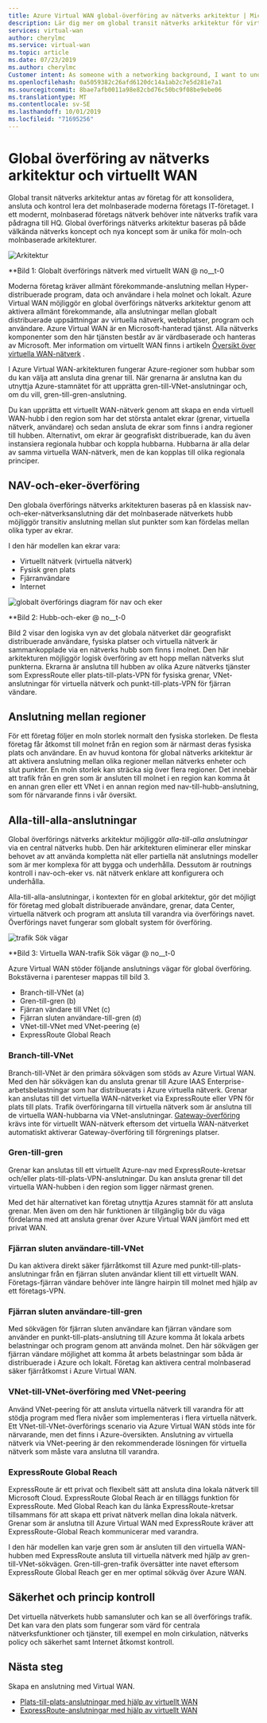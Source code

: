 ```yaml
---
title: Azure Virtual WAN global-överföring av nätverks arkitektur | Microsoft Docs
description: Lär dig mer om global transit nätverks arkitektur för virtuellt WAN
services: virtual-wan
author: cherylmc
ms.service: virtual-wan
ms.topic: article
ms.date: 07/23/2019
ms.author: cherylmc
Customer intent: As someone with a networking background, I want to understand global transit network architecture as it relates to Virtual WAN.
ms.openlocfilehash: 0a5059382c26afd6120dc14a1ab2c7e5d281e7a1
ms.sourcegitcommit: 8bae7afb0011a98e82cbd76c50bc9f08be9ebe06
ms.translationtype: MT
ms.contentlocale: sv-SE
ms.lasthandoff: 10/01/2019
ms.locfileid: "71695256"
---
```

# <a name="global-transit-network-architecture-and-virtual-wan"></a>Global överföring av nätverks arkitektur och virtuellt WAN

Global transit nätverks arkitektur antas av företag för att konsolidera, ansluta och kontrol lera det molnbaserade moderna företags IT-företaget. I ett modernt, molnbaserad företags nätverk behöver inte nätverks trafik vara pådragna till HQ. Global överförings nätverks arkitektur baseras på både välkända nätverks koncept och nya koncept som är unika för moln-och molnbaserade arkitekturer.

![Arkitektur](./media/virtual-wan-global-transit-network-architecture/architecture2.png)

**Bild 1: Globalt överförings nätverk med virtuellt WAN @ no__t-0

Moderna företag kräver allmänt förekommande-anslutning mellan Hyper-distribuerade program, data och användare i hela molnet och lokalt. Azure Virtual WAN möjliggör en global överförings nätverks arkitektur genom att aktivera allmänt förekommande, alla anslutningar mellan globalt distribuerade uppsättningar av virtuella nätverk, webbplatser, program och användare. Azure Virtual WAN är en Microsoft-hanterad tjänst. Alla nätverks komponenter som den här tjänsten består av är värdbaserade och hanteras av Microsoft. Mer information om virtuellt WAN finns i artikeln [Översikt över virtuella WAN-nätverk](virtual-wan-about.md) .

I Azure Virtual WAN-arkitekturen fungerar Azure-regioner som hubbar som du kan välja att ansluta dina grenar till. När grenarna är anslutna kan du utnyttja Azure-stamnätet för att upprätta gren-till-VNet-anslutningar och, om du vill, gren-till-gren-anslutning.

Du kan upprätta ett virtuellt WAN-nätverk genom att skapa en enda virtuell WAN-hubb i den region som har det största antalet ekrar (grenar, virtuella nätverk, användare) och sedan ansluta de ekrar som finns i andra regioner till hubben. Alternativt, om ekrar är geografiskt distribuerade, kan du även instansiera regionala hubbar och koppla hubbarna. Hubbarna är alla delar av samma virtuella WAN-nätverk, men de kan kopplas till olika regionala principer.

## <a name="hub"></a>NAV-och-eker-överföring

Den globala överförings nätverks arkitekturen baseras på en klassisk nav-och-eker-nätverksanslutning där det molnbaserade nätverkets hubb möjliggör transitiv anslutning mellan slut punkter som kan fördelas mellan olika typer av ekrar.
  
I den här modellen kan ekrar vara:

* Virtuellt nätverk (virtuella nätverk)
* Fysisk gren plats
* Fjärranvändare
* Internet

![globalt överförings diagram för nav och eker](./media/virtual-wan-global-transit-network-architecture/architecture.png)

**Bild 2: Hubb-och-eker @ no__t-0

Bild 2 visar den logiska vyn av det globala nätverket där geografiskt distribuerade användare, fysiska platser och virtuella nätverk är sammankopplade via en nätverks hubb som finns i molnet. Den här arkitekturen möjliggör logisk överföring av ett hopp mellan nätverks slut punkterna. Ekrarna är anslutna till hubben av olika Azure nätverks tjänster som ExpressRoute eller plats-till-plats-VPN för fysiska grenar, VNet-anslutningar för virtuella nätverk och punkt-till-plats-VPN för fjärran vändare.

## <a name="crossregion"></a>Anslutning mellan regioner

För ett företag följer en moln storlek normalt den fysiska storleken. De flesta företag får åtkomst till molnet från en region som är närmast deras fysiska plats och användare. En av huvud kontona för global nätverks arkitektur är att aktivera anslutning mellan olika regioner mellan nätverks enheter och slut punkter. En moln storlek kan sträcka sig över flera regioner. Det innebär att trafik från en gren som är ansluten till molnet i en region kan komma åt en annan gren eller ett VNet i en annan region med nav-till-hubb-anslutning, som för närvarande finns i vår översikt.

## <a name="any"></a>Alla-till-alla-anslutningar

Global överförings nätverks arkitektur möjliggör *alla-till-alla anslutningar* via en central nätverks hubb. Den här arkitekturen eliminerar eller minskar behovet av att använda kompletta nät eller partiella nät anslutnings modeller som är mer komplexa för att bygga och underhålla. Dessutom är routnings kontroll i nav-och-eker vs. nät nätverk enklare att konfigurera och underhålla.

Alla-till-alla-anslutningar, i kontexten för en global arkitektur, gör det möjligt för företag med globalt distribuerade användare, grenar, data Center, virtuella nätverk och program att ansluta till varandra via överförings navet. Överförings navet fungerar som globalt system för överföring.

![trafik Sök vägar](./media/virtual-wan-global-transit-network-architecture/trafficpath.png)

**Bild 3: Virtuella WAN-trafik Sök vägar @ no__t-0

Azure Virtual WAN stöder följande anslutnings vägar för global överföring. Bokstäverna i parenteser mappas till bild 3.

* Branch-till-VNet (a)  
* Gren-till-gren (b)
* Fjärran vändare till VNet (c)
* Fjärran sluten användare-till-gren (d)
* VNet-till-VNet med VNet-peering (e)
* ExpressRoute Global Reach 

### <a name="branchvnet"></a>Branch-till-VNet

Branch-till-VNet är den primära sökvägen som stöds av Azure Virtual WAN. Med den här sökvägen kan du ansluta grenar till Azure IAAS Enterprise-arbetsbelastningar som har distribuerats i Azure virtuella nätverk. Grenar kan anslutas till det virtuella WAN-nätverket via ExpressRoute eller VPN för plats till plats. Trafik överföringarna till virtuella nätverk som är anslutna till de virtuella WAN-hubbarna via VNet-anslutningar. [Gateway-överföring](../virtual-network/virtual-network-peering-overview.md#gateways-and-on-premises-connectivity) krävs inte för virtuellt WAN-nätverk eftersom det virtuella WAN-nätverket automatiskt aktiverar Gateway-överföring till förgrenings platser.

### <a name="branchbranch"></a>Gren-till-gren

Grenar kan anslutas till ett virtuellt Azure-nav med ExpressRoute-kretsar och/eller plats-till-plats-VPN-anslutningar. Du kan ansluta grenar till det virtuella WAN-hubben i den region som ligger närmast grenen.

Med det här alternativet kan företag utnyttja Azures stamnät för att ansluta grenar. Men även om den här funktionen är tillgänglig bör du väga fördelarna med att ansluta grenar över Azure Virtual WAN jämfört med ett privat WAN.

### <a name="usertovnet"></a>Fjärran sluten användare-till-VNet

Du kan aktivera direkt säker fjärråtkomst till Azure med punkt-till-plats-anslutningar från en fjärran sluten användar klient till ett virtuellt WAN. Företags-fjärran vändare behöver inte längre hairpin till molnet med hjälp av ett företags-VPN.

### <a name="usertobranch"></a>Fjärran sluten användare-till-gren

Med sökvägen för fjärran sluten användare kan fjärran vändare som använder en punkt-till-plats-anslutning till Azure komma åt lokala arbets belastningar och program genom att använda molnet. Den här sökvägen ger fjärran vändare möjlighet att komma åt arbets belastningar som båda är distribuerade i Azure och lokalt. Företag kan aktivera central molnbaserad säker fjärråtkomst i Azure Virtual WAN.

### <a name="vnetvnet"></a>VNet-till-VNet-överföring med VNet-peering

Använd VNet-peering för att ansluta virtuella nätverk till varandra för att stödja program med flera nivåer som implementeras i flera virtuella nätverk. Ett VNet-till-VNet-överförings scenario via Azure Virtual WAN stöds inte för närvarande, men det finns i Azure-översikten. Anslutning av virtuella nätverk via VNet-peering är den rekommenderade lösningen för virtuella nätverk som måste vara anslutna till varandra. 

### <a name="globalreach"></a>ExpressRoute Global Reach

ExpressRoute är ett privat och flexibelt sätt att ansluta dina lokala nätverk till Microsoft Cloud. ExpressRoute Global Reach är en tilläggs funktion för ExpressRoute. Med Global Reach kan du länka ExpressRoute-kretsar tillsammans för att skapa ett privat nätverk mellan dina lokala nätverk. Grenar som är anslutna till Azure Virtual WAN med ExpressRoute kräver att ExpressRoute-Global Reach kommunicerar med varandra.

I den här modellen kan varje gren som är ansluten till den virtuella WAN-hubben med ExpressRoute ansluta till virtuella nätverk med hjälp av gren-till-VNet-sökvägen. Gren-till-gren-trafik översätter inte navet eftersom ExpressRoute Global Reach ger en mer optimal sökväg över Azure WAN.

## <a name="security"></a>Säkerhet och princip kontroll

Det virtuella nätverkets hubb samansluter och kan se all överförings trafik. Det kan vara den plats som fungerar som värd för centrala nätverksfunktioner och tjänster, till exempel en moln cirkulation, nätverks policy och säkerhet samt Internet åtkomst kontroll.

## <a name="next-steps"></a>Nästa steg

Skapa en anslutning med Virtual WAN.

* [Plats-till-plats-anslutningar med hjälp av virtuellt WAN](virtual-wan-site-to-site-portal.md)
* [ExpressRoute-anslutningar med hjälp av virtuellt WAN](virtual-wan-expressroute-portal.md)
